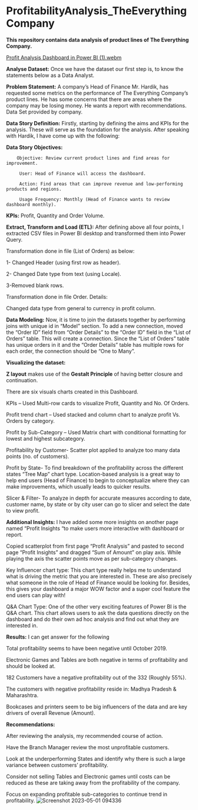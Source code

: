 # ProfitabilityAnalysis_TheEverythingCompany
**This repository contains data analysis of product lines of The Everything Company.**

[Profit Analysis Dashboard in Power BI (1).webm](https://user-images.githubusercontent.com/122012680/235495561-0d1e0a0f-e81a-4ff6-8810-539f8b1840a8.webm)


**Analyse Dataset:** Once we have the dataset our first step is, to know the statements below as a Data Analyst. 

**Problem Statement:** A company’s Head of Finance Mr. Hardik, has requested some metrics on the performance of The Everything Company’s product lines. He has some concerns that there are areas where the company may be losing money. He wants a report with recommendations. Data Set provided by company. 

**Data Story Definition:** Firstly, starting by defining the aims and KPIs for the analysis. These will serve as the foundation for the analysis. After speaking with Hardik, I have come up with the following: 

**Data Story Objectives:** 

        Objective: Review current product lines and find areas for improvement. 

         User: Head of Finance will access the dashboard. 

         Action: Find areas that can improve revenue and low-performing products and regions. 

         Usage Frequency: Monthly (Head of Finance wants to review dashboard monthly).                

**KPIs:** Profit, Quantity and Order Volume. 

**Extract, Transform and Load (ETL):** After defining above all four points, I extracted CSV files in Power BI desktop and transformed them into Power Query. 

Transformation done in file (List of Orders) as below: 

1- Changed Header (using first row as header). 

2- Changed Date type from text (using Locale). 

3-Removed blank rows. 

Transformation done in file Order. Details: 

Changed data type from general to currency in profit column. 

**Data Modeling:** Now, it is time to join the datasets together by performing joins with unique id in “Model” section. To add a new connection, moved the “Order ID” field from “Order Details” to the “Order ID” field in the “List of Orders” table. This will create a connection. Since the “List of Orders” table has unique orders in it and the “Order Details” table has multiple rows for each order, the connection should be “One to Many”. 

**Visualizing the dataset:**  

**Z layout** makes use of the **Gestalt Principle** of having better closure and continuation.  

There are six visuals charts created in this Dashboard. 

KPIs – Used Multi-row cards to visualize Profit, Quantity and No. Of Orders. 

Profit trend chart – Used stacked and column chart to analyze profit Vs. Orders by category. 

Profit by Sub-Category – Used Matrix chart with conditional formatting for lowest and highest subcategory.  

Profitability by Customer- Scatter plot applied to analyze too many data points (no. of customers). 

Profit by State- To find breakdown of the profitability across the different states “Tree Map” chart type. Location-based analysis is a great way to help end users (Head of Finance) to begin to conceptualize where they can make improvements, which usually leads to quicker results. 

Slicer & Filter- To analyze in depth for accurate measures according to date, customer name, by state or by city user can go to slicer and select the date to view profit. 

 

**Additional Insights:** I have added some more insights on another page named “Profit Insights “to make users more interactive with dashboard or report.  

Copied scatterplot from first page “Profit Analysis” and pasted to second page “Profit Insights” and dragged “Sum of Amount” on play axis. While playing the axis the scatter points move as per sub-category changes. 

Key Influencer chart type: This chart type really helps me to understand what is driving the metric that you are interested in. These are also precisely what someone in the role of Head of Finance would be looking for. Besides, this gives your dashboard a major WOW factor and a super cool feature the end users can play with! 

Q&A Chart Type: One of the other very exciting features of Power BI is the Q&A chart. This chart allows users to ask the data questions directly on the dashboard and do their own ad hoc analysis and find out what they are interested in.   

**Results:** I can get answer for the following 

Total profitability seems to have been negative until October 2019. 

Electronic Games and Tables are both negative in terms of profitability and should be looked at. 

182 Customers have a negative profitability out of the 332 (Roughly 55%). 

The customers with negative profitability reside in: Madhya Pradesh & Maharashtra. 

Bookcases and printers seem to be big influencers of the data and are key drivers of overall Revenue (Amount). 

**Recommendations:**

After reviewing the analysis, my recommended course of action. 

Have the Branch Manager review the most unprofitable customers. 

Look at the underperforming States and identify why there is such a large variance between customers’ profitability. 

Consider not selling Tables and Electronic games until costs can be reduced as these are taking away from the profitability of the company. 

Focus on expanding profitable sub-categories to continue trend in profitability. 
![Screenshot 2023-05-01 094336](https://user-images.githubusercontent.com/122012680/235491214-3c3f35a0-f4d6-498e-a5a1-685206c06c23.png)


 
